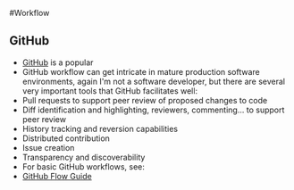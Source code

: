 #Workflow

## GitHub

- [GitHub](www.github.com) is a popular
- GitHub workflow can get intricate in mature production software environments, again I'm not a software developer, but there are several very important tools that GitHub facilitates well:
 - Pull requests to support peer review of proposed changes to code
 - Diff identification and highlighting, reviewers, commenting... to support peer review
 - History tracking and reversion capabilities
 - Distributed contribution
 - Issue creation
 - Transparency and discoverability
- For basic GitHub workflows, see:
 - [GitHub Flow Guide](https://guides.github.com/introduction/flow/)
